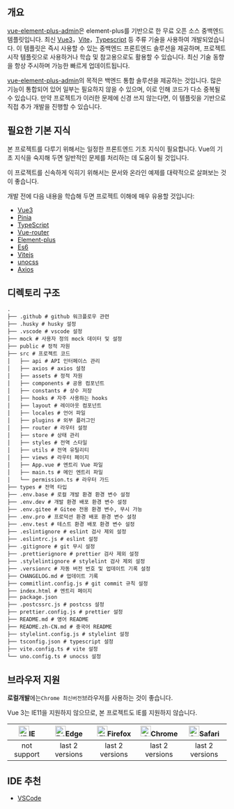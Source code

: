 <!-- # 소개 -->

<!-- ::: warning 주의

- 如果需要 v1 版本的文档，请到 [v1](https://github.com/kailong321200875/vue-element-plus-admin-doc/tree/v1) 分支进行 clone ，目前文档仅支持 v2 版本

::: -->

## 개요

[vue-element-plus-admin](https://github.com/web2-solution/web2-vue-framework/tree/demo)은 element-plus를 기반으로 한 무료 오픈 소스 중백엔드 템플릿입니다. 최신 [Vue3](https://github.com/vuejs/vue-next)，[Vite](https://github.com/vitejs/vite)，[Typescript](https://www.typescriptlang.org/) 등 주류 기술을 사용하여 개발되었습니다. 이 템플릿은 즉시 사용할 수 있는 중백엔드 프론트엔드 솔루션을 제공하며, 프로젝트 시작 템플릿으로 사용하거나 학습 및 참고용으로도 활용할 수 있습니다. 최신 기술 동향을 항상 주시하며 가능한  빠르게 업데이트됩니다.

[vue-element-plus-admin](https://github.com/web2-solution/web2-vue-framework/tree/demo)의 목적은 백엔드 통합 솔루션을 제공하는 것입니다. 많은 기능이 통합되어 있어 일부는 필요하지 않을 수 있으며, 이로 인해 코드가 다소 중복될 수 있습니다. 만약 프로젝트가 이러한 문제에 신경 쓰지 않는다면, 이 템플릿을 기반으로 직접 추가 개발을 진행할 수 있습니다.

<!-- ::: warning 주의

- 由于精力有限，[template](https://github.com/kailong321200875/vue-element-plus-admin/tree/template) 分支将不再维护，如果需要精简版，请自行删除不需要的文件及代码。

::: -->

<!-- 如需要基础模版，请切换到 [mini](https://github.com/kailong321200875/vue-element-plus-admin/tree/mini) 分支，[mini](https://github.com/kailong321200875/vue-element-plus-admin/tree/mini) 只简单集成了一些如：布局、动态菜单等常用布局功能，更适合开发者进行二次开发。 -->

## 필요한 기본 지식

본 프로젝트를 다루기 위해서는 일정한 프론트엔드 기초 지식이 필요합니다. Vue의 기초 지식을 숙지해 두면 일반적인 문제를 처리하는 데 도움이 될 것입니다.

이 프로젝트를 신속하게 익히기 위해서는 문서와 온라인 예제를 대략적으로 살펴보는 것이 좋습니다.

개발 전에 다음 내용을 학습해 두면 프로젝트 이해에 매우 유용할 것입니다:

- [Vue3](https://v3.vuejs.org/)
- [Pinia](https://pinia.vuejs.org/)
- [TypeScript](https://www.typescriptlang.org/)
- [Vue-router](https://next.router.vuejs.org/)
- [Element-plus](https://element-plus.org/)
- [Es6](https://es6.ruanyifeng.com/)
- [Vitejs](https://vitejs.dev/)
- [unocss](https://unocss.dev/)
- [Axios](https://axios-http.com/)

## 디렉토리 구조

```
.
├── .github # github 워크플로우 관련
├── .husky # husky 설정
├── .vscode # vscode 설정
├── mock # 사용자 정의 mock 데이터 및 설정
├── public # 정적 자원
├── src # 프로젝트 코드
│   ├── api # API 인터페이스 관리
│   ├── axios # axios 설정
│   ├── assets # 정적 자원
│   ├── components # 공용 컴포넌트
│   ├── constants # 상수 저장
│   ├── hooks # 자주 사용하는 hooks
│   ├── layout # 레이아웃 컴포넌트
│   ├── locales # 언어 파일
│   ├── plugins # 외부 플러그인
│   ├── router # 라우터 설정
│   ├── store # 상태 관리
│   ├── styles # 전역 스타일
│   ├── utils # 전역 유틸리티
│   ├── views # 라우터 페이지
│   ├── App.vue # 엔트리 Vue 파일
│   ├── main.ts # 메인 엔트리 파일
│   └── permission.ts # 라우터 가드
├── types # 전역 타입
├── .env.base # 로컬 개발 환경 환경 변수 설정
├── .env.dev # 개발 환경 배포 환경 변수 설정
├── .env.gitee # Gitee 전용 환경 변수, 무시 가능
├── .env.pro # 프로덕션 환경 배포 환경 변수 설정
├── .env.test # 테스트 환경 배포 환경 변수 설정
├── .eslintignore # eslint 검사 제외 설정
├── .eslintrc.js # eslint 설정
├── .gitignore # git 무시 설정
├── .prettierignore # prettier 검사 제외 설정
├── .stylelintignore # stylelint 검사 제외 설정
├── .versionrc # 자동 버전 번호 및 업데이트 기록 설정
├── CHANGELOG.md # 업데이트 기록
├── commitlint.config.js # git commit 규칙 설정
├── index.html # 엔트리 페이지
├── package.json
├── .postcssrc.js # postcss 설정
├── prettier.config.js # prettier 설정
├── README.md # 영어 README
├── README.zh-CN.md # 중국어 README
├── stylelint.config.js # stylelint 설정
├── tsconfig.json # typescript 설정
├── vite.config.ts # vite 설정
└── uno.config.ts # unocss 설정
```

## 브라우저 지원

**로컬개발**에는`Chrome 최신버전`브라우저를 사용하는 것이 좋습니다.

Vue 3는 IE11을 지원하지 않으므로, 본 프로젝트도 IE를 지원하지 않습니다.

| [<img src="https://raw.githubusercontent.com/alrra/browser-logos/master/src/archive/internet-explorer_9-11/internet-explorer_9-11_48x48.png" alt="IE" width="24px" height="24px"  />](http://godban.github.io/browsers-support-badges/)IE | [<img src="https://raw.githubusercontent.com/alrra/browser-logos/master/src/edge/edge_48x48.png" alt=" Edge" width="24px" height="24px" />](http://godban.github.io/browsers-support-badges/)Edge | [<img src="https://raw.githubusercontent.com/alrra/browser-logos/master/src/firefox/firefox_48x48.png" alt="Firefox" width="24px" height="24px" />](http://godban.github.io/browsers-support-badges/)Firefox | [<img src="https://raw.githubusercontent.com/alrra/browser-logos/master/src/chrome/chrome_48x48.png" alt="Chrome" width="24px" height="24px" />](http://godban.github.io/browsers-support-badges/)Chrome | [<img src="https://raw.githubusercontent.com/alrra/browser-logos/master/src/safari/safari_48x48.png" alt="Safari" width="24px" height="24px" />](http://godban.github.io/browsers-support-badges/)Safari |
| :-: | :-: | :-: | :-: | :-: |
| not support | last 2 versions | last 2 versions | last 2 versions | last 2 versions |

## IDE 추천

- [VSCode](https://code.visualstudio.com/)
